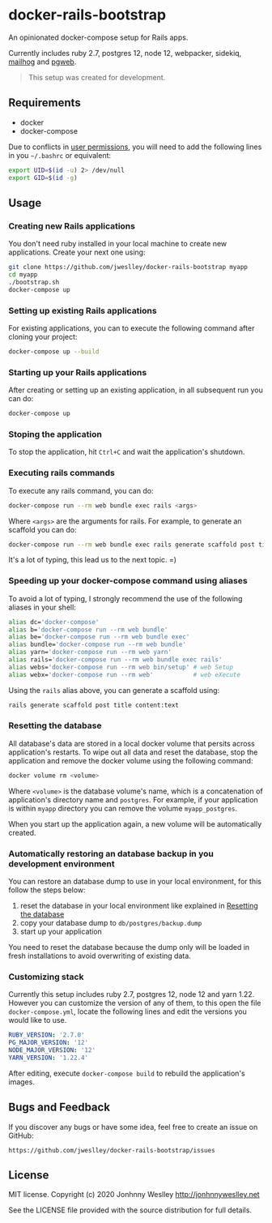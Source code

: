 # docker-rails-bootstrap

An opinionated docker-compose setup for Rails apps. 

Currently includes ruby 2.7, postgres 12, node 12, webpacker, sidekiq, [mailhog][] and [pgweb][].

> This setup was created for development. 

## Requirements

- docker
- docker-compose

Due to conflicts in [user permissions][perms], you will need to add the following lines in you `~/.bashrc` or equivalent:

```bash
export UID=$(id -u) 2> /dev/null
export GID=$(id -g)
```

## Usage

### Creating new Rails applications

You don't need ruby installed in your local machine to create new applications. Create your next one using:

```bash
git clone https://github.com/jweslley/docker-rails-bootstrap myapp
cd myapp
./bootstrap.sh
docker-compose up
```

### Setting up existing Rails applications

For existing applications, you can to execute the following command after cloning your project:

```bash
docker-compose up --build
```

### Starting up your Rails applications

After creating or setting up an existing application, in all subsequent run you can do:

```bash
docker-compose up
```

### Stoping the application

To stop the application, hit `Ctrl+C` and wait the application's shutdown.

### Executing rails commands

To execute any rails command, you can do:

```bash
docker-compose run --rm web bundle exec rails <args>
```

Where `<args>` are the arguments for rails. For example, to generate an scaffold you can do:

```bash
docker-compose run --rm web bundle exec rails generate scaffold post title content:text
```

It's a lot of typing, this lead us to the next topic. =)

### Speeding up your docker-compose command using aliases

To avoid a lot of typing, I strongly recommend the use of the following aliases in your shell:

```bash
alias dc='docker-compose'
alias b='docker-compose run --rm web bundle'
alias be='docker-compose run --rm web bundle exec'
alias bundle='docker-compose run --rm web bundle'
alias yarn='docker-compose run --rm web yarn'
alias rails='docker-compose run --rm web bundle exec rails'
alias webs='docker-compose run --rm web bin/setup' # web Setup
alias webx='docker-compose run --rm web'           # web eXecute
```

Using the `rails` alias above, you can generate a scaffold using:

```bash
rails generate scaffold post title content:text
```

### Resetting the database

All database's data are stored in a local docker volume that persits across application's restarts. To wipe out all data and reset the database, stop the application and remove the docker volume using the following command:

```bash
docker volume rm <volume>
```

Where `<volume>` is the database volume's name, which is a concatenation of application's directory name and `postgres`. For example, if your application is within `myapp` directory you can remove the volume `myapp_postgres`.

When you start up the application again, a new volume will be automatically created.


### Automatically restoring an database backup in you development environment

You can restore an database dump to use in your local environment, for this follow the steps below:

1. reset the database in your local environment like explained in [Resetting the database](#resetting-the-database)
2. copy your database dump to `db/postgres/backup.dump`
3. start up your application

You need to reset the database because the dump only will be loaded in fresh installations to avoid overwriting of existing data.

### Customizing stack

Currently this setup includes ruby 2.7, postgres 12, node 12 and yarn 1.22. However you can customize the version of any of them, to this open the file `docker-compose.yml`, locate the following lines and edit the versions you would like to use.

```yaml
RUBY_VERSION: '2.7.0'
PG_MAJOR_VERSION: '12'
NODE_MAJOR_VERSION: '12'
YARN_VERSION: '1.22.4'
```

After editing, execute `docker-compose build` to rebuild the application's images.


## Bugs and Feedback

If you discover any bugs or have some idea, feel free to create an issue on GitHub:

    https://github.com/jweslley/docker-rails-bootstrap/issues

## License

MIT license. Copyright (c) 2020 Jonhnny Weslley <http://jonhnnyweslley.net>

See the LICENSE file provided with the source distribution for full details.


[mailhog]: https://github.com/mailhog/MailHog "Web and API based SMTP testing"
[pgweb]: https://sosedoff.github.io/pgweb     "Cross-platform client for PostgreSQL databases"
[perms]: https://github.com/docker/compose/issues/1532
